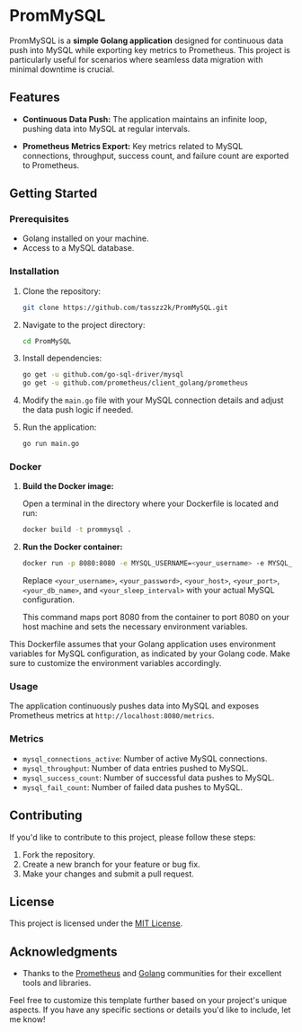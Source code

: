 # PromMySQL

PromMySQL is a **simple Golang application** designed for continuous data push into MySQL while exporting key metrics to Prometheus. This project is particularly useful for scenarios where seamless data migration with minimal downtime is crucial.

## Features

- **Continuous Data Push:** The application maintains an infinite loop, pushing data into MySQL at regular intervals.

- **Prometheus Metrics Export:** Key metrics related to MySQL connections, throughput, success count, and failure count are exported to Prometheus.

## Getting Started

### Prerequisites

- Golang installed on your machine.
- Access to a MySQL database.

### Installation

1. Clone the repository:

   ```bash
   git clone https://github.com/tasszz2k/PromMySQL.git
   ```

2. Navigate to the project directory:

   ```bash
   cd PromMySQL
   ```

3. Install dependencies:

   ```bash
   go get -u github.com/go-sql-driver/mysql
   go get -u github.com/prometheus/client_golang/prometheus
   ```

4. Modify the `main.go` file with your MySQL connection details and adjust the data push logic if needed.

5. Run the application:

   ```bash
   go run main.go
   ```

### Docker

1. **Build the Docker image:**

   Open a terminal in the directory where your Dockerfile is located and run:

   ```bash
   docker build -t prommysql .
   ```

2. **Run the Docker container:**

   ```bash
   docker run -p 8080:8080 -e MYSQL_USERNAME=<your_username> -e MYSQL_PASSWORD=<your_password> -e MYSQL_HOST=<your_host> -e MYSQL_PORT=<your_port> -e MYSQL_DB_NAME=<your_db_name> -e SLEEP_INTERVAL_MILLISECOND=<your_sleep_interval> prommysql
   ```

   Replace `<your_username>`, `<your_password>`, `<your_host>`, `<your_port>`,
   `<your_db_name>`, and `<your_sleep_interval>` with your actual MySQL configuration.

   This command maps port 8080 from the container to port 8080 on your host machine
   and sets the necessary environment variables.

This Dockerfile assumes that your Golang application uses environment variables for MySQL configuration,
as indicated by your Golang code. Make sure to customize the environment variables accordingly.

### Usage

The application continuously pushes data into MySQL and exposes Prometheus metrics at `http://localhost:8080/metrics`.

### Metrics

- `mysql_connections_active`: Number of active MySQL connections.
- `mysql_throughput`: Number of data entries pushed to MySQL.
- `mysql_success_count`: Number of successful data pushes to MySQL.
- `mysql_fail_count`: Number of failed data pushes to MySQL.

## Contributing

If you'd like to contribute to this project, please follow these steps:

1. Fork the repository.
2. Create a new branch for your feature or bug fix.
3. Make your changes and submit a pull request.

## License

This project is licensed under the [MIT License](LICENSE).

## Acknowledgments

- Thanks to the [Prometheus](https://prometheus.io/) and [Golang](https://golang.org/) communities for their excellent tools and libraries.

Feel free to customize this template further based on your project's unique aspects. If you have any specific sections or details you'd like to include, let me know!